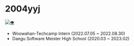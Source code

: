 # 2004yyj
[![👁](https://hits.seeyoufarm.com/api/count/incr/badge.svg?url=https://github.com/2004yyj)](https://github.com/2004yyj)

- Woowahan-Techcamp Intern (2022.07.05 ~ 2022.08.30)
- Daegu Software Meister High School (2020.03 ~ 2023.02)
